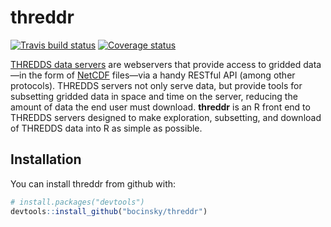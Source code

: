 
<!-- README.md is generated from README.Rmd. Please edit that file -->
threddr
=======

[![Travis build status](https://travis-ci.org/bocinsky///threddr.svg?branch=master)](https://travis-ci.org/bocinsky///threddr) [![Coverage status](https://img.shields.io/codecov/c/github/bocinsky/threddr/master.svg)](https://codecov.io/github/bocinsky/threddr?branch=master)

[THREDDS data servers](http://www.unidata.ucar.edu/software/thredds/current/tds/) are webservers that provide access to gridded data—in the form of [NetCDF](https://www.unidata.ucar.edu/software/netcdf/) files—via a handy RESTful API (among other protocols). THREDDS servers not only serve data, but provide tools for subsetting gridded data in space and time on the server, reducing the amount of data the end user must download. **threddr** is an R front end to THREDDS servers designed to make exploration, subsetting, and download of THREDDS data into R as simple as possible.

Installation
------------

You can install threddr from github with:

``` r
# install.packages("devtools")
devtools::install_github("bocinsky/threddr")
```

<!-- ## Example -->
<!-- This is a basic example which shows you how to solve a common problem: -->
<!-- ```{r example} -->
<!-- ## basic example code -->
<!-- ``` -->
